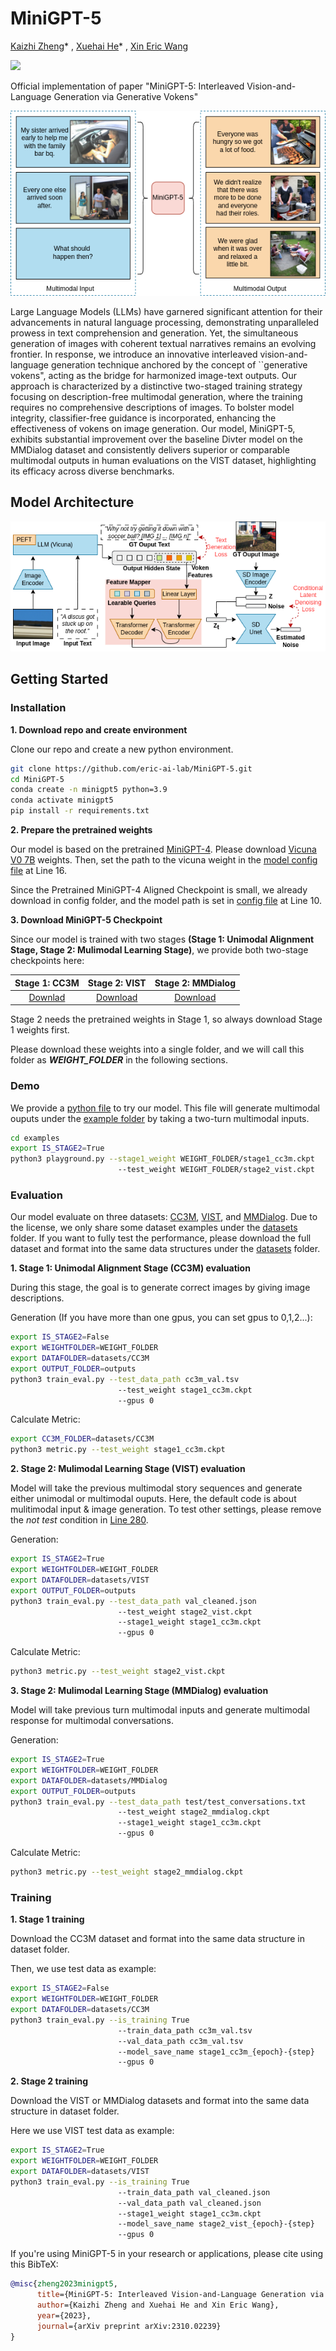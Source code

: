 # MiniGPT-5
[Kaizhi Zheng](https://kzzheng.github.io/)* , [Xuehai He](https://scholar.google.com/citations?user=kDzxOzUAAAAJ&hl=en)* , [Xin Eric Wang](https://eric-xw.github.io/)

<a href='https://arxiv.org/abs/2310.02239'><img src='https://img.shields.io/badge/Paper-Arxiv-red'></a>

Official implementation of paper "MiniGPT-5: Interleaved Vision-and-Language Generation via Generative Vokens"

![teaser](figs/teaser.png)

Large Language Models (LLMs) have garnered significant attention for their advancements in natural language processing, demonstrating unparalleled prowess in text comprehension and generation. Yet, the simultaneous generation of images with coherent textual narratives remains an evolving frontier. In response, we introduce an innovative interleaved vision-and-language generation technique anchored by the concept of ``generative vokens", acting as the bridge for harmonized image-text outputs. Our approach is characterized by a distinctive two-staged training strategy focusing on description-free multimodal generation, where the training requires no comprehensive descriptions of images.  To bolster model integrity, classifier-free guidance is incorporated, enhancing the effectiveness of vokens on image generation. Our model, MiniGPT-5, exhibits substantial improvement over the baseline Divter model on the MMDialog dataset and consistently delivers superior or comparable multimodal outputs in human evaluations on the VIST dataset, highlighting its efficacy across diverse benchmarks.

## Model Architecture
![arch](figs/structure.png)

## Getting Started
### Installation

**1. Download repo and create environment**

Clone our repo and create a new python environment.

```bash
git clone https://github.com/eric-ai-lab/MiniGPT-5.git
cd MiniGPT-5
conda create -n minigpt5 python=3.9
conda activate minigpt5
pip install -r requirements.txt
```

**2. Prepare the pretrained weights**

Our model is based on the pretrained [MiniGPT-4](https://github.com/Vision-CAIR/MiniGPT-4). Please download [Vicuna V0 7B](https://huggingface.co/Vision-CAIR/vicuna-7b/tree/main) weights. Then, set the path to the vicuna weight in the [model config file](minigpt4/configs/models/minigpt4.yaml#L16) at Line 16.

Since the Pretrained MiniGPT-4 Aligned Checkpoint is small, we already download in config folder, and the model path is set in [config file](config/minigpt4.yaml#10) at Line 10.

**3. Download MiniGPT-5 Checkpoint**

Since our model is trained with two stages **(Stage 1: Unimodal Alignment Stage, Stage 2: Mulimodal Learning Stage)**, we provide both two-stage checkpoints here:

|                                          Stage 1: CC3M                                           |                                          Stage 2: VIST                                          |                            Stage 2: MMDialog                             |
:------------------------------------------------------------------------------------------------:|:----------------------------------------------------------------------------------------------:|:----------------------------------------------------------------------------------------------:
 [Downlad](https://drive.google.com/file/d/1y-VUXubIzFe0iq5_CJUaE3HKhlrdn4n2/view?usp=sharing) | [Download](https://drive.google.com/file/d/1rjTsKwF8_pqcNLbdZdurqZLSpKoo2K9F/view?usp=drive_link) | [Download](https://drive.google.com/file/d/1ehyX8Ykn1pbU5J8yM47catSswId0m5FZ/view?usp=drive_link)

Stage 2 needs the pretrained weights in Stage 1, so always download Stage 1 weights first. 

Please download these weights into a single folder, and we will call this folder as ***WEIGHT_FOLDER*** in the following sections.

### Demo
We provide a [python file](examples/playground.py) to try our model. This file will generate multimodal ouputs under the [example folder](examples/) by taking a two-turn multimodal inputs.

```bash
cd examples
export IS_STAGE2=True
python3 playground.py --stage1_weight WEIGHT_FOLDER/stage1_cc3m.ckpt 
                        --test_weight WEIGHT_FOLDER/stage2_vist.ckpt
```

### Evaluation
Our model evaluate on three datasets: [CC3M](https://ai.google.com/research/ConceptualCaptions/download), [VIST](https://visionandlanguage.net/VIST/), and [MMDialog](https://github.com/victorsungo/MMDialog). Due to the license, we only share some dataset examples under the [datasets](datasets/) folder. If you want to fully test the performance, please download the full dataset and format into the same data structures under the [datasets](datasets/) folder.

**1. Stage 1: Unimodal Alignment Stage (CC3M) evaluation**

During this stage, the goal is to generate correct images by giving image descriptions.

Generation (If you have more than one gpus, you can set gpus to 0,1,2...):
```bash
export IS_STAGE2=False
export WEIGHTFOLDER=WEIGHT_FOLDER
export DATAFOLDER=datasets/CC3M
export OUTPUT_FOLDER=outputs
python3 train_eval.py --test_data_path cc3m_val.tsv 
                        --test_weight stage1_cc3m.ckpt
                        --gpus 0
```

Calculate Metric:
```bash
export CC3M_FOLDER=datasets/CC3M
python3 metric.py --test_weight stage1_cc3m.ckpt
```

**2. Stage 2: Mulimodal Learning Stage (VIST) evaluation**

Model will take the previous multimodal story sequences and generate either unimodal or multimodal ouputs. Here, the default code is about mulitimodal input & image generation. To test other settings, please remove the *not test* condition in [Line 280](dataloader.py#280).

Generation:
```bash
export IS_STAGE2=True
export WEIGHTFOLDER=WEIGHT_FOLDER
export DATAFOLDER=datasets/VIST
export OUTPUT_FOLDER=outputs
python3 train_eval.py --test_data_path val_cleaned.json 
                        --test_weight stage2_vist.ckpt
                        --stage1_weight stage1_cc3m.ckpt
                        --gpus 0
```

Calculate Metric:
```bash
python3 metric.py --test_weight stage2_vist.ckpt
```

**3. Stage 2: Mulimodal Learning Stage (MMDialog) evaluation**

Model will take previous turn multimodal inputs and generate multimodal response for multimodal conversations.

Generation:
```bash
export IS_STAGE2=True
export WEIGHTFOLDER=WEIGHT_FOLDER
export DATAFOLDER=datasets/MMDialog
export OUTPUT_FOLDER=outputs
python3 train_eval.py --test_data_path test/test_conversations.txt 
                        --test_weight stage2_mmdialog.ckpt
                        --stage1_weight stage1_cc3m.ckpt
                        --gpus 0
```

Calculate Metric:
```bash
python3 metric.py --test_weight stage2_mmdialog.ckpt
```

### Training

**1. Stage 1 training**

Download the CC3M dataset and format into the same data structure in dataset folder.

Then, we use test data as example:
```bash
export IS_STAGE2=False
export WEIGHTFOLDER=WEIGHT_FOLDER
export DATAFOLDER=datasets/CC3M
python3 train_eval.py --is_training True
                        --train_data_path cc3m_val.tsv
                        --val_data_path cc3m_val.tsv
                        --model_save_name stage1_cc3m_{epoch}-{step}
                        --gpus 0
```

**2. Stage 2 training**

Download the VIST or MMDialog datasets and format into the same data structure in dataset folder.

Here we use VIST test data as example:
```bash
export IS_STAGE2=True
export WEIGHTFOLDER=WEIGHT_FOLDER
export DATAFOLDER=datasets/VIST
python3 train_eval.py --is_training True
                        --train_data_path val_cleaned.json
                        --val_data_path val_cleaned.json
                        --stage1_weight stage1_cc3m.ckpt
                        --model_save_name stage2_vist_{epoch}-{step}
                        --gpus 0
```

If you're using MiniGPT-5 in your research or applications, please cite using this BibTeX:
```bibtex
@misc{zheng2023minigpt5,
      title={MiniGPT-5: Interleaved Vision-and-Language Generation via Generative Vokens}, 
      author={Kaizhi Zheng and Xuehai He and Xin Eric Wang},
      year={2023},
      journal={arXiv preprint arXiv:2310.02239}
}
```